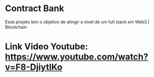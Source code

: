 # Contract Bank

Esse projeto tem o objetivo de atingir o nivel de um full stack em Web3 | Blockchain


# Link Video Youtube: https://www.youtube.com/watch?v=F8-DjiytlKo
